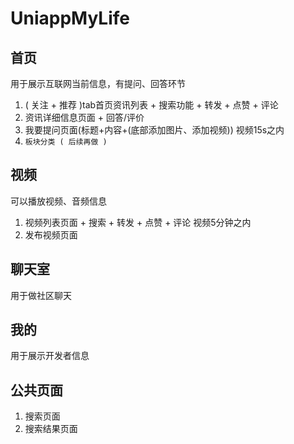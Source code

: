 # UniappMyLife

## 首页
用于展示互联网当前信息，有提问、回答环节
1. ( 关注 + 推荐 )tab首页资讯列表 + 搜索功能 + 转发 + 点赞 + 评论
2. 资讯详细信息页面 + 回答/评价 
3. 我要提问页面(标题+内容+(底部添加图片、添加视频))   视频15s之内
4. `板块分类 ( 后续再做 )`

## 视频
可以播放视频、音频信息
1. 视频列表页面 + 搜索 + 转发 + 点赞 + 评论   视频5分钟之内
2. 发布视频页面

## 聊天室
用于做社区聊天

## 我的
用于展示开发者信息

## 公共页面
1. 搜索页面
2. 搜索结果页面
